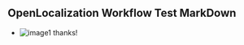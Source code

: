 ## OpenLocalization Workflow Test MarkDown
* ![image1](.\2b2f5eef-da17-4e92-a636-b890687f580d.PNG) 
thanks!